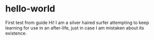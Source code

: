 # hello-world
First test from guide
Hi! I am a silver haired surfer attempting to keep learning for use in an after-life, just in case I am mistaken about its existence.
